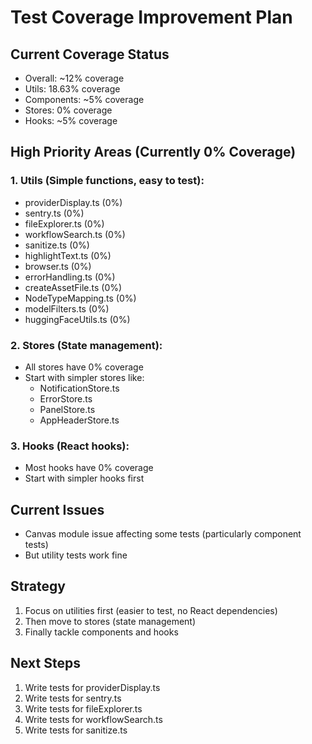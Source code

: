 # Test Coverage Improvement Plan

## Current Coverage Status
- Overall: ~12% coverage
- Utils: 18.63% coverage
- Components: ~5% coverage 
- Stores: 0% coverage
- Hooks: ~5% coverage

## High Priority Areas (Currently 0% Coverage)

### 1. Utils (Simple functions, easy to test):
- providerDisplay.ts (0%)
- sentry.ts (0%)
- fileExplorer.ts (0%)
- workflowSearch.ts (0%)
- sanitize.ts (0%)
- highlightText.ts (0%)
- browser.ts (0%)
- errorHandling.ts (0%)
- createAssetFile.ts (0%)
- NodeTypeMapping.ts (0%)
- modelFilters.ts (0%)
- huggingFaceUtils.ts (0%)

### 2. Stores (State management):
- All stores have 0% coverage
- Start with simpler stores like:
  - NotificationStore.ts
  - ErrorStore.ts
  - PanelStore.ts
  - AppHeaderStore.ts

### 3. Hooks (React hooks):
- Most hooks have 0% coverage
- Start with simpler hooks first

## Current Issues
- Canvas module issue affecting some tests (particularly component tests)
- But utility tests work fine

## Strategy
1. Focus on utilities first (easier to test, no React dependencies)
2. Then move to stores (state management)
3. Finally tackle components and hooks

## Next Steps
1. Write tests for providerDisplay.ts
2. Write tests for sentry.ts
3. Write tests for fileExplorer.ts
4. Write tests for workflowSearch.ts
5. Write tests for sanitize.ts